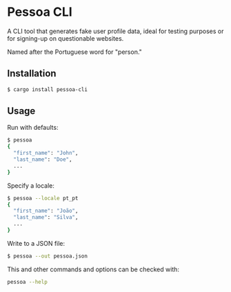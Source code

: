 # Pessoa CLI

A CLI tool that generates fake user profile data, ideal for testing purposes or for signing-up on questionable websites.

Named after the Portuguese word for "person."

## Installation

```bash
$ cargo install pessoa-cli
```

## Usage

Run with defaults:

```bash
$ pessoa
{
  "first_name": "John",
  "last_name": "Doe",
  ...
}
```

Specify a locale:

```bash
$ pessoa --locale pt_pt
{
  "first_name": "João",
  "last_name": "Silva",
  ...
}
```

Write to a JSON file:

```bash
$ pessoa --out pessoa.json
```

This and other commands and options can be checked with:

```bash
pessoa --help
```
